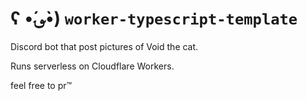# ʕ •́؈•̀) `worker-typescript-template`

Discord bot that post pictures of Void the cat.

Runs serverless on Cloudflare Workers.

feel free to pr™️